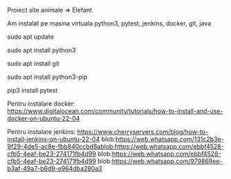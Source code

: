 Proiect site animale => Elefant

Am instalat pe masina virtuala python3, pytest, jenkins, docker, git, java

sudo apt update

sudo apt install python3

sudo apt install git

sudo apt install python3-pip

pip3 install pytest

Pentru instalare docker: https://www.digitalocean.com/community/tutorials/how-to-install-and-use-docker-on-ubuntu-22-04

Pentru instalare jenkins: https://www.cherryservers.com/blog/how-to-install-jenkins-on-ubuntu-22-04
blob:https://web.whatsapp.com/131c2b3e-9f29-4de5-ac8e-fbb840ccbd8ablob:https://web.whatsapp.com/ebbf4528-cfb5-4eaf-be23-274171fb4d99
blob:https://web.whatsapp.com/ebbf4528-cfb5-4eaf-be23-274171fb4d99
blob:https://web.whatsapp.com/979869ee-b3af-49a7-b6d9-e964dba280a3
